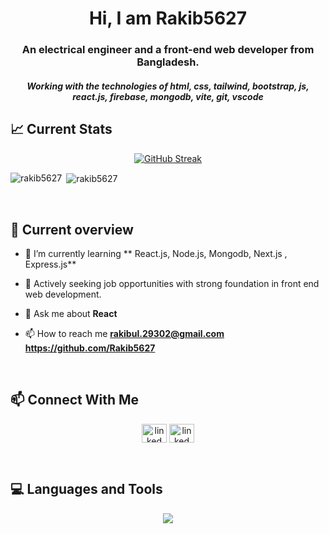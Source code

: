 

<h1 align="center">Hi, I am Rakib5627</h1>
<h3 align="center">An electrical engineer and a front-end web developer from Bangladesh.</h3>
<h5 align="center">Working with the technologies of html, css, tailwind, bootstrap, js, react.js, firebase, mongodb, vite, git, vscode</h5>


## :chart_with_upwards_trend: Current Stats

<p align="center"><a href="h"><img src="https://github-readme-streak-stats.herokuapp.com?user=Rakib5627&theme=transparent" alt="GitHub Streak" /></a></p>

<p><img align="left" src="https://github-readme-stats.vercel.app/api/top-langs?username=rakib5627&show_icons=true&locale=en&layout=compact" alt="rakib5627" /></p>

<p>&nbsp;<img align="center" src="https://github-readme-stats.vercel.app/api?username=rakib5627&show_icons=true&locale=en" alt="rakib5627" /></p>
<br/>

## :eyes: Current overview

- 🌱 I’m currently learning ** React.js, Node.js, Mongodb, Next.js , Express.js**

<!-- - 👨‍💻  -->

- 🔭 Actively seeking job opportunities with strong foundation in front end web development.

- 💬 Ask me about **React**

- 📫 How to reach me **rakibul.29302@gmail.com** **https://github.com/Rakib5627**
<br/>

## :mailbox: Connect With Me

<p align="center">
<a href="https://www.linkedin.com/in/md-rakibul-islam-83177829b/" target="blank"><img align="center" src="https://raw.githubusercontent.com/rahuldkjain/github-profile-readme-generator/master/src/images/icons/Social/linked-in-alt.svg" alt="linked in" height="30" width="40" /></a>
<a href="https://www.facebook.com/profile.php?id=100006542651486" target="blank"><img align="center" src="https://raw.githubusercontent.com/rahuldkjain/github-profile-readme-generator/master/src/images/icons/Social/facebook.svg" alt="linked in" height="30" width="40" /></a>
</p><br/>

<!-- <a href="https://twitter.com/" target="blank"><img align="center" src="https://raw.githubusercontent.com/rahuldkjain/github-profile-readme-generator/master/src/images/icons/Social/twitter.svg" alt="ggg" height="30" width="40" /></a> -->

<!-- <a href="https://fb.com/" target="blank"><img align="center" src="https://raw.githubusercontent.com/rahuldkjain/github-profile-readme-generator/master/src/images/icons/Social/facebook.svg" alt="fnb" height="30" width="40" /></a>

<a href="https://instagram.com/" target="blank"><img align="center" src="https://raw.githubusercontent.com/rahuldkjain/github-profile-readme-generator/master/src/images/icons/Social/instagram.svg" alt="fg" height="30" width="40" /></a> -->



## :computer: Languages and Tools

<p align="center">
  <a href="https://skillicons.dev">
    <img src="https://skillicons.dev/icons?i=html,css,tailwind,bootstrap,js,react,firebase,mongodb,vite,git,vscode" />
  </a>
</p>


